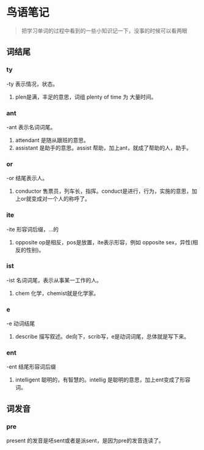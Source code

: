 # 鸟语笔记
>把学习单词的过程中看到的一些小知识记一下，没事的时候可以看两眼

## 词结尾

### ty 
-ty 表示情况，状态。
1. plen是满，丰足的意思，词组 plenty of time 为 大量时间。

### ant 
-ant 表示名词词尾。
1. attendant 是随从跟班的意思。
2. assistant 是助手的意思。assist 帮助，加上ant，就成了帮助的人，助手。

### or
-or 结尾表示人。
1. conductor 售票员，列车长，指挥。conduct是进行，行为，实施的意思，加上or就变成对一个人的称呼了。

### ite 
-ite 形容词后缀，...的
1. opposite op是相反，pos是放置，ite表示形容，例如 opposite sex，异性(相反的性别)。

### ist
-ist 名词词尾，表示从事某一工作的人。
1. chem 化学，chemist就是化学家。

### e
-e 动词结尾
1. describe 描写叙述。de向下，scrib写，e是动词词尾，总体就是写下来。

### ent
-ent 结尾形容词后缀
1. intelligent 聪明的，有智慧的。intellig 是聪明的意思，加上ent变成了形容词。

## 词发音

### pre
present 的发音是呸sent或者是派sent，是因为pre的发音连读了。